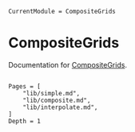 ```@meta
CurrentModule = CompositeGrids
```

# CompositeGrids

Documentation for [CompositeGrids](https://github.com/numericalEFT/CompositeGrids.jl).

```@index
```

```@contents
Pages = [
    "lib/simple.md",
    "lib/composite.md",
    "lib/interpolate.md",
]
Depth = 1
```
